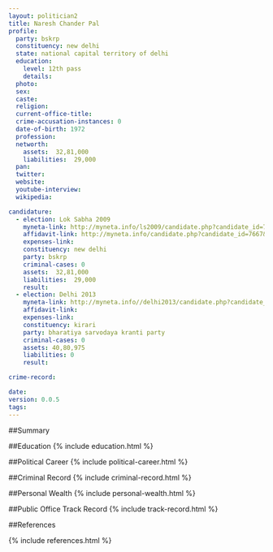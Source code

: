```yaml
---
layout: politician2
title: Naresh Chander Pal
profile: 
  party: bskrp
  constituency: new delhi
  state: national capital territory of delhi
  education: 
    level: 12th pass
    details: 
  photo: 
  sex: 
  caste: 
  religion: 
  current-office-title: 
  crime-accusation-instances: 0
  date-of-birth: 1972
  profession: 
  networth: 
    assets:  32,81,000
    liabilities:  29,000
  pan: 
  twitter: 
  website: 
  youtube-interview: 
  wikipedia: 

candidature: 
  - election: Lok Sabha 2009
    myneta-link: http://myneta.info/ls2009/candidate.php?candidate_id=7667
    affidavit-link: http://myneta.info/candidate.php?candidate_id=7667&scan=original
    expenses-link: 
    constituency: new delhi 
    party: bskrp
    criminal-cases: 0
    assets:  32,81,000
    liabilities:  29,000
    result:  
  - election: Delhi 2013
    myneta-link: http://myneta.info//delhi2013/candidate.php?candidate_id=583
    affidavit-link: 
    expenses-link: 
    constituency: kirari 
    party: bharatiya sarvodaya kranti party
    criminal-cases: 0
    assets: 40,80,975
    liabilities: 0
    result:  

crime-record: 

date: 
version: 0.0.5
tags: 
---
```

##Summary


##Education
{% include education.html %}


##Political Career
{% include political-career.html %}


##Criminal Record
{% include criminal-record.html %}


##Personal Wealth
{% include personal-wealth.html %}


##Public Office Track Record
{% include track-record.html %}


##References


{% include references.html %}